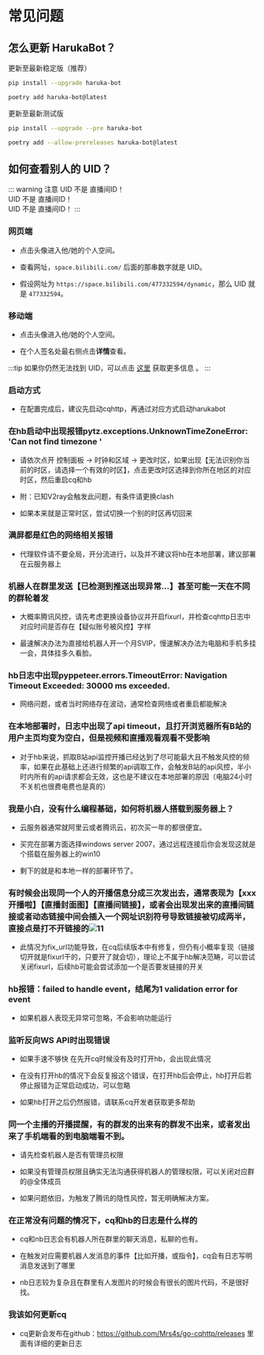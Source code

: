 # 常见问题

## 怎么更新 HarukaBot？

更新至最新稳定版（推荐）

<code-group>
<code-block title="pip">

```sh
pip install --upgrade haruka-bot
```
</code-block>

<code-block title="poetry">

```sh
poetry add haruka-bot@latest
```
</code-block>
</code-group>

更新至最新测试版

<code-group>
<code-block title="pip">

```sh
pip install --upgrade --pre haruka-bot
```
</code-block>

<code-block title="poetry">

```sh
poetry add --allow-prereleases haruka-bot@latest
```
</code-block>
</code-group>

## 如何查看别人的 UID？

::: warning 注意
UID 不是 直播间ID！  
UID 不是 直播间ID！  
UID 不是 直播间ID！
:::

### 网页端

- 点击头像进入他/她的个人空间。

- 查看网址，`space.bilibili.com/` 后面的那串数字就是 UID。

- 假设网址为 `https://space.bilibili.com/477332594/dynamic`，那么 UID 就是 `477332594`。

### 移动端

- 点击头像进入他/她的个人空间。

- 在个人签名处最右侧点击**详情**查看。

:::tip
如果你仍然无法找到 UID，可以点击 [这里](http://wbnbd.com/?q=%E5%A6%82%E4%BD%95%E6%9F%A5%E7%9C%8B%E5%88%AB%E4%BA%BA%E7%9A%84B%E7%AB%99UID) 获取更多信息   。
:::

### 启动方式

- 在配置完成后，建议先启动cqhttp，再通过对应方式启动harukabot

### 在hb启动中出现报错pytz.exceptions.UnknownTimeZoneError: 'Can not find timezone '

- 请依次点开 控制面板 -> 时钟和区域 -> 更改时区，如果出现【无法识别你当前的时区，请选择一个有效的时区】，点击更改时区选择到你所在地区的对应时区，然后重启cq和hb

- 附：已知V2ray会触发此问题，有条件请更换clash

- 如果本来就是正常时区，尝试切换一个别的时区再切回来

### 满屏都是红色的网络相关报错

- 代理软件请不要全局，开分流进行，以及并不建议将hb在本地部署，建议部署在云服务器上

### 机器人在群里发送【已检测到推送出现异常...】甚至可能一天在不同的群轮着发

- 大概率腾讯风控，请先考虑更换设备协议并开启fixurl，并检查cqhttp日志中对应时间是否存在【疑似账号被风控】字样

- 最速解决办法为直接给机器人开一个月SVIP，慢速解决办法为电脑和手机多挂一会，具体挂多久看脸。

### hb日志中出现pyppeteer.errors.TimeoutError: Navigation Timeout Exceeded: 30000 ms exceeded.

- 网络问题，或者当时网络存在波动，通常检查网络或者重启都能解决

### 在本地部署时，日志中出现了api timeout，且打开浏览器所有B站的用户主页均变为空白，但是视频和直播观看观看不受影响

- 对于hb来说，抓取B站api监控开播已经达到了尽可能最大且不触发风控的频率，如果在此基础上还进行频繁的api调取工作，会触发B站的api风控，半小时内所有的api请求都会无效，这也是不建议在本地部署的原因（电脑24小时不关机也很费电费也是真的）

### 我是小白，没有什么编程基础，如何将机器人搭载到服务器上？

- 云服务器通常就阿里云或者腾讯云，初次买一年的都很便宜。

- 买完在部署方面选择windows server 2007，通过远程连接后你会发现这就是个搭载在服务器上的win10

- 剩下的就是和本地一样的部署环节了。

### 有时候会出现同一个人的开播信息分成三次发出去，通常表现为【xxx开播啦】【直播封面图】【直播间链接】，或者会出现发出来的直播间链接或者动态链接中间会插入一个网址识别符号导致链接被切成两半，直接点是打不开链接的![11](https://user-images.githubusercontent.com/41290287/110202808-ffb9c380-7ea5-11eb-9467-5a5a2f2a3ba4.png)

- 此情况为fix_url功能导致，在cq后续版本中有修复，但仍有小概率复现（链接切开就是fixurl干的，只要开了就会切），理论上不属于hb解决范畴，可以尝试关闭fixurl，后续hb可能会尝试添加一个是否要发链接的开关

### hb报错：failed to handle event，结尾为1 validation error for event

- 如果机器人表现无异常可忽略，不会影响功能运行

### 监听反向WS API时出现错误

- 如果手速不够快 在先开cq时候没有及时打开hb，会出现此情况

- 在没有打开hb的情况下会反复报这个错误，在打开hb后会停止，hb打开后若停止报错为正常启动成功，可以忽略

- 如果hb打开之后仍然报错，请联系cq开发者获取更多帮助

### 同一个主播的开播提醒，有的群发的出来有的群发不出来，或者发出来了手机端看的到电脑端看不到。

- 请先检查机器人是否有管理员权限

- 如果没有管理员权限且确实无法沟通获得机器人的管理权限，可以关闭对应群的@全体成员

- 如果问题依旧，为触发了腾讯的隐性风控，暂无明确解决方案。

### 在正常没有问题的情况下，cq和hb的日志是什么样的

- cq和nb日志会有机器人所在群里的聊天消息，私聊的也有。

- 在触发对应需要机器人发消息的事件【比如开播，或指令】，cq会有日志写明消息发送到了哪里

- nb日志较为复杂且在群里有人发图片的时候会有很长的图片代码，不是很好找。

### 我该如何更新cq

- cq更新会发布在github：https://github.com/Mrs4s/go-cqhttp/releases 里面有详细的更新日志
